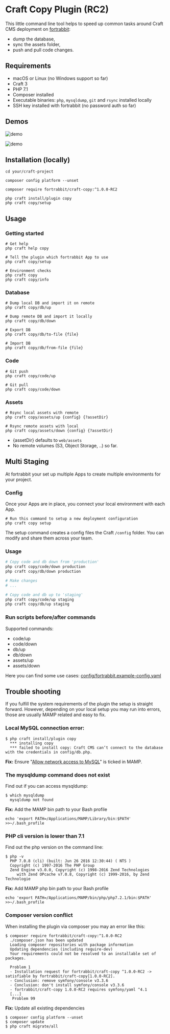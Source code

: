 # Craft Copy Plugin (RC2)

This little command line tool helps to speed up common tasks around Craft CMS deployment on [fortrabbit](https://www.fortrabbit.com/):

* dump the database,
* sync the assets folder,
* push and pull code changes.

## Requirements

* macOS or Linux (no Windows support so far)
* Craft 3
* PHP 7.1
* Composer installed
* Executable binaries: `php`, `mysqldump`, `git` and `rsync` installed locally
* SSH key installed with fortrabbit (no password auth so far)

## Demos

![demo](https://github.com/fortrabbit/craft-copy/blob/master/resources/craft-copy-db-up.gif "Database sync")

![demo](https://github.com/fortrabbit/craft-copy/blob/master/resources/craft-copy-code-up.gif "Code sync")


## Installation (locally)

```shell
cd your/craft-project

composer config platform --unset

composer require fortrabbit/craft-copy:^1.0.0-RC2

php craft install/plugin copy
php craft copy/setup
```


## Usage

### Getting started

```shell
# Get help
php craft help copy

# Tell the plugin which fortrabbit App to use
php craft copy/setup

# Environment checks
php craft copy
php craft copy/info
```

### Database

```shell
# Dump local DB and import it on remote
php craft copy/db/up

# Dump remote DB and import it locally
php craft copy/db/down

# Export DB
php craft copy/db/to-file {file}

# Import DB
php craft copy/db/from-file {file}
```

### Code

```shell
# Git push
php craft copy/code/up

# Git pull 
php craft copy/code/down

```

### Assets

```shell
# Rsync local assets with remote
php craft copy/assets/up {config} {?assetDir}

# Rsync remote assets with local
php craft copy/assets/down {config} {?assetDir}
```

* {assetDir} defaults to `web/assets`
* No remote volumes (S3, Object Storage, ..) so far.



## Multi Staging

At fortrabbit your set up multiple Apps to create multiple environments for your project. 

### Config

Once your Apps are in place, you connect your local environment with each App.

```
# Run this command to setup a new deployment configuration
php craft copy setup
```

The setup command creates a config files the Craft `/config` folder. You can modify and share them across your team.

### Usage

```sh
# Copy code and db down from 'production'
php craft copy/code/down production
php craft copy/db/down production

# Make changes
# ...

# Copy code and db up to 'staging'
php craft copy/code/up staging
php craft copy/db/up staging
```

### Run scripts before/after commands

Supported commands:

* code/up
* code/down
* db/up
* db/down
* assets/up
* assets/down

Here you can find some use cases: [config/fortrabbit.example-config.yaml](https://github.com/fortrabbit/craft-copy/blob/master/src/fortrabbit.example-config.yaml)

## Trouble shooting

If you fulfill the system requirements of the plugin the setup is straight forward. 
However, depending on your local setup you may run into errors, those are usually MAMP related and easy to fix. 

### Local MySQL connection error:

```
$ php craft install/plugin copy
  *** installing copy
  *** failed to install copy: Craft CMS can’t connect to the database with the credentials in config/db.php.
```
**Fix:** Ensure "[Allow network access to MySQL](https://craftcms.stackexchange.com/a/26396/4538)" is ticked in MAMP.

### The mysqldump command does not exist

Find out if you can access mysqldump:
```
$ which mysqldump
  mysqldump not found
```

**Fix:** Add the MAMP bin path to your Bash profile
```
echo 'export PATH=/Applications/MAMP/Library/bin:$PATH' >>~/.bash_profile
```

### PHP cli version is lower than 7.1

Find out the php version on the command line:
```
$ php -v
  PHP 7.0.8 (cli) (built: Jun 26 2016 12:30:44) ( NTS )
  Copyright (c) 1997-2016 The PHP Group
  Zend Engine v3.0.0, Copyright (c) 1998-2016 Zend Technologies
     with Zend OPcache v7.0.8, Copyright (c) 1999-2016, by Zend Technologie
```

**Fix:** Add MAMP php bin path to your Bash profile
```
echo 'export PATH=/Applications/MAMP/bin/php/php7.2.1/bin:$PATH' >>~/.bash_profile
```

### Composer version conflict

When installing the plugin via composer you may an error like this:
```
$ composer require fortrabbit/craft-copy:^1.0.0-RC2
  ./composer.json has been updated
  Loading composer repositories with package information
  Updating dependencies (including require-dev)
  Your requirements could not be resolved to an installable set of packages.
  
  Problem 1
  - Installation request for fortrabbit/craft-copy ^1.0.0-RC2 -> satisfiable by fortrabbit/craft-copy[1.0.0-RC2].
  - Conclusion: remove symfony/console v3.3.6
  - Conclusion: don't install symfony/console v3.3.6
  - fortrabbit/craft-copy 1.0.0-RC2 requires symfony/yaml ^4.1
  [...]
   Problem 99
```

**Fix:** Update all existing dependencies
```
$ composer config platform --unset
$ composer update
$ php craft migrate/all
```
